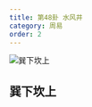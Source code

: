 ```yaml
---
title: 第48卦 水风井
category: 周易
order: 2
---
```


![巽下坎上](https://upload.wikimedia.org/wikipedia/commons/0/09/Yijing-48.png)

## 巽下坎上